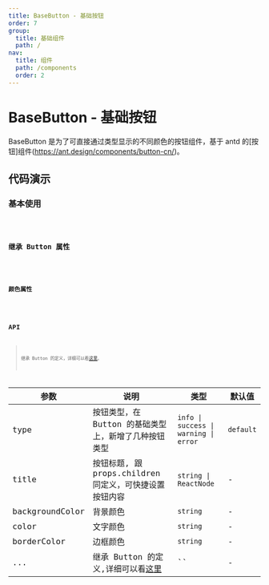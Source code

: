```yaml
---
title: BaseButton - 基础按钮
order: 7
group:
  title: 基础组件
  path: /
nav:
  title: 组件
  path: /components
  order: 2
---
```


# BaseButton - 基础按钮

BaseButton 是为了可直接通过类型显示的不同颜色的按钮组件，基于 antd 的[按钮]组件(https://ant.design/components/button-cn/)。

## 代码演示

### 基本使用

<code src="./demos/base.tsx" iframe="100px" title="基本使用" desc="基本使用" />

### 继承 Button 属性

<code src="./demos/props.tsx" iframe="100px" title="继承Button属性" desc="继承Button属性" />

### 颜色属性

<code src="./demos/color.tsx" iframe="300px" title="Button颜色属性" desc="Button颜色属性" />

## API

> 继承 Button 的定义，详细可以看[这里](https://ant.design/components/button-cn/#API)。

| 参数 | 说明 | 类型 | 默认值 |
| --- | --- | --- | --- |
| type | 按钮类型，在 Button 的基础类型上，新增了几种按钮类型 | `info \| success \| warning \| error ` | `default` |
| title | 按钮标题, 跟 props.children 同定义，可快捷设置按钮内容 | `string \| ReactNode` | - |
| backgroundColor | 背景颜色 | `string` | - |
| color | 文字颜色 | `string` | - |
| borderColor | 边框颜色 | `string` | - |
| ... | 继承 Button 的定义,详细可以看[这里](https://ant.design/components/button-cn/#API) | `` | - |

